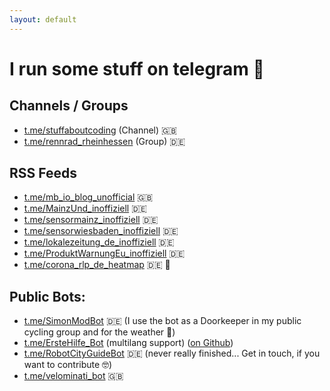 ```yaml
---
layout: default
---
```


# I run some stuff on telegram 🤳

## Channels / Groups

- [t.me/stuffaboutcoding](https://t.me/stuffaboutcoding) (Channel) 🇬🇧
- [t.me/rennrad_rheinhessen](https://t.me/rennrad_rheinhessen) (Group) 🇩🇪

## RSS Feeds

- [t.me/mb_io_blog_unofficial](https://t.me/mb_io_blog_unofficial) 🇬🇧
- [t.me/MainzUnd_inoffiziell](https://t.me/MainzUnd_inoffiziell) 🇩🇪
- [t.me/sensormainz_inoffiziell](https://t.me/sensormainz_inoffiziell) 🇩🇪
- [t.me/sensorwiesbaden_inoffiziell](https://t.me/sensorwiesbaden_inoffiziell) 🇩🇪
- [t.me/lokalezeitung_de_inoffiziell](https://t.me/lokalezeitung_de_inoffiziell) 🇩🇪
- [t.me/ProduktWarnungEu_inoffiziell](https://t.me/ProduktWarnungEu_inoffiziell) 🇩🇪
- [t.me/corona_rlp_de_heatmap](https://t.me/corona_rlp_de_heatmap) 🇩🇪 🦠

## Public Bots:

- [t.me/SimonModBot](https://t.me/SimonModBot) 🇩🇪 (I use the bot as a Doorkeeper in my public cycling group and for the weather 🙈)
- [t.me/ErsteHilfe_Bot](https://t.me/ErsteHilfe_Bot) (multilang support) ([on Github](https://github.com/simonneutert/first-aid-helper-telegram-bot))
- [t.me/RobotCityGuideBot](https://t.me/RobotCityGuideBot) 🇩🇪 (never really finished... Get in touch, if you want to contribute 🤓)
- [t.me/velominati_bot](https://t.me/velominati_bot) 🇬🇧
